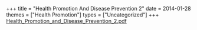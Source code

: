 +++
title = "Health Promotion And Disease Prevention 2"
date = 2014-01-28
themes = ["Health Promotion"]
types = ["Uncategorized"]
+++
[Health_Promotion_and_Disease_Prevention_2.pdf](/files/Health_Promotion_and_Disease_Prevention_2.pdf)
